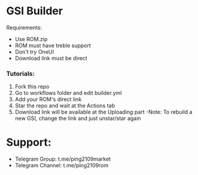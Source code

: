 # GSI Builder
Requirements:
- Use ROM.zip
- ROM must have treble support
- Don't try OneUI
- Download link must be direct

### Tutorials:
1. Fork this repo
2. Go to workflows folder and edit builder.yml
3. Add your ROM's direct link
4. Star the repo and wait at the Actions tab
5. Download link will be available at the Uploading part
-Note: To rebuild a new GSI, change the link and just unstar/star again

# Support:
- Telegram Group: t.me/ping2109market
- Telegram Channel: t.me/ping2109rom
